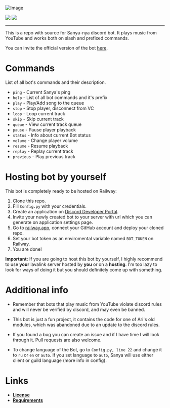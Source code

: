 ![Image](https://media.discordapp.net/attachments/1029785771839864852/1029785831180877864/banner.gif) 

![](https://img.shields.io/badge/bot_version-v1.0.3-%23ebd8c3?style=for-the-badge&logo=python&logoColor=white)  ![](https://img.shields.io/badge/bot_language-russian_/_english-%23c5d9d7?style=for-the-badge)
****

This is a repo with source for Sanya-nya discord bot. It plays music from YouTube and works both on slash and prefixed commands.

You can invite the official version of the bot [here](https://discord.com/api/oauth2/authorize?client_id=1028248893600841748&permissions=2184563712&scope=bot%20applications.commands).

# Commands
List of all bot's commands and their description.

- `ping` - Current Sanya's ping
- `help` - List of all bot commands and it's prefix
- `play` - Play/Add song to the queue
- `stop` - Stop player, disconnect from VC
- `loop` - Loop current track
- `skip` - Skip current track
- `queue` - View current track queue
- `pause` - Pause player playback
- `status` - Info about current Bot status
- `volume` - Change player volume
- `resume` - Resume playback
- `replay` - Replay current track
- `previous` - Play previous track

# Hosting bot by yourself
This bot is completely ready to be hosted on Railway: 
1. Clone this repo.
2. Fill `Config.py` with your credentials.
3. Create an application on [Discord Developer Portal](https://discord.com/developers/applications).
4. Invite your newly created bot to your server with url which you can generate on application settings page.
5. Go to [railway.app](https://railway.app), connect your GitHub account and deploy your cloned repo.
6. Set your bot token as an enviromental variable named `BOT_TOKEN` on Railway.
7. You are done!

**Important:** If you are going to host this bot by yourself, I highly recommend to use **your** lavalink server hosted by **you** or on a **hosting**. I'm too lazy to look for ways of doing it but you should definitely come up with something.

# Additional info
- Remember that bots that play music from YouTube violate discord rules and will never be verified by discord, and may even be banned.

- This bot is just a fun project, it contains the code for one of Ari's old modules, which was abandoned due to an update to the discord rules.

- If you found a bug you can create an issue and if I have time I will look through it. Pull requests are also welcome.

- To change language of the Bot, go to `Config.py, line 22` and change it to `ru` or `en` or `auto`. If you set language to `auto`, Sanya will use either client or guild language (more info in config).

# Links
- **[License](https://github.com/RealSosiso4ka/Sanya-Nya/blob/master/LICENSE)** 
- **[Requirements](https://github.com/RealSosiso4ka/Sanya-Nya/blob/master/requirements.txt)**
